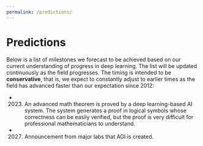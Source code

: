 ```yaml
---
permalink: /predictions/
---
```

# Predictions

Below is a list of milestones we forecast to be achieved based on our current understanding of progress in deep learning. The list will be updated continuously as the field progresses. The timing is intended to be **conservative**, that is, we expect to constantly adjust to earlier times as the field has advanced faster than our expectation since 2012:

* 2023. An advanced math theorem is proved by a deep learning-based AI system. The system generates a proof in logical symbols whose correctness can be easily verified, but the proof is very difficult for professional mathematicians to understand.
* 2027. Announcement from major labs that AGI is created.

